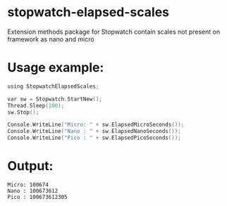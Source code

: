 # stopwatch-elapsed-scales
Extension methods package for Stopwatch contain scales not present on framework as nano and micro

# Usage example:

```c
using StopwatchElapsedScales;

var sw = Stopwatch.StartNew();
Thread.Sleep(100);
sw.Stop();

Console.WriteLine("Micro: " + sw.ElapsedMicroSeconds());
Console.WriteLine("Nano : " + sw.ElapsedNanoSeconds());
Console.WriteLine("Pico : " + sw.ElapsedPicoSeconds());
```  
  
# Output:

	Micro: 100674
	Nano : 100673612
	Pico : 100673612305

